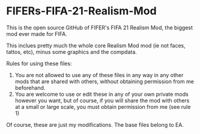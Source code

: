 # FIFERs-FIFA-21-Realism-Mod

This is the open source GitHub of FIFER's FIFA 21 Realism Mod, the biggest mod ever made for FIFA.

This inclues pretty much the whole core Realism Mod mod (ie not faces, tattos, etc), minus some graphics and the compdata.

Rules for using these files:

1. You are not allowed to use any of these files in any way in any other mods that are shared with others, without obtaining permission from me beforehand.
2. You are welcome to use or edit these in any of your own private mods however you want, but of course, if you will share the mod with others at a small or large scale, you must obtain permission from me (see rule 1)

Of course, these are just my modifications. The base files belong to EA.
